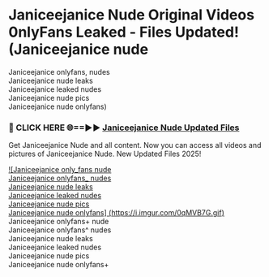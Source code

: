 # Janiceejanice Nude Original Videos 0nlyFans Leaked - Files Updated! (Janiceejanice nude<br>

Janiceejanice onlyfans, nudes<br>
Janiceejanice nude leaks<br>
Janiceejanice leaked nudes<br>
Janiceejanice nude pics<br>
Janiceejanice nude onlyfans)

<h3>🔴 CLICK HERE 🌐==►► <a href="https://tinyurl.com/leaks-videos" rel="nofollow">Janiceejanice Nude Updated Files</a></h3>

Get Janiceejanice Nude and all content. Now you can access all videos and pictures of Janiceejanice Nude. New Updated Files 2025!

[![Janiceejanice only_fans nude<br>
Janiceejanice onlyfans_ nudes<br>
Janiceejanice nude leaks<br>
Janiceejanice leaked nudes<br>
Janiceejanice nude pics<br>
Janiceejanice nude onlyfans]
(https://i.imgur.com/0qMVB7G.gif)](https://tinyurl.com/leaks-videos)
Janiceejanice onlyfans+ nude<br>
Janiceejanice onlyfans^ nudes<br>
Janiceejanice nude leaks<br>
Janiceejanice leaked nudes<br>
Janiceejanice nude pics<br>
Janiceejanice nude onlyfans+